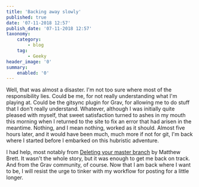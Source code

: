 ```yaml
---
title: 'Backing away slowly'
published: true
date: '07-11-2018 12:57'
publish_date: '07-11-2018 12:57'
taxonomy:
    category:
        - blog
    tag:
        - Geeky
header_image: '0'
summary:
    enabled: '0'
---
```


Well, that was almost a disaster. I'm not too sure where most of the responsibility lies. Could be me, for not really understanding what I'm playing at. Could be the gitsync plugin for Grav, for allowing me to do stuff that I don't really understand. Whatever, although I was initially quite pleased with myself, that sweet satisfaction turned to ashes in my mouth this morning when I returned to the site to fix an error that had arisen in the meantime. Nothing, and I mean nothing, worked as it should. Almost five hours later, and it would have been much, much more if not for git, I'm back where I started before I embarked on this hubristic adventure.

I had help, most notably from [Deleting your master branch](http://matthew-brett.github.io/pydagogue/gh_delete_master.html) by Matthew Brett. It wasn't the whole story, but it was enough to get me back on track. And from the Grav community, of course. Now that I am back where I want to be, I will resist the urge to tinker with my workflow for posting for a little longer.